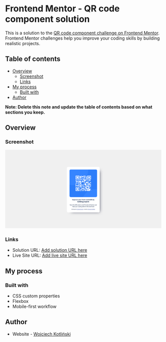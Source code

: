 # Frontend Mentor - QR code component solution

This is a solution to the [QR code component challenge on Frontend Mentor](https://www.frontendmentor.io/challenges/qr-code-component-iux_sIO_H). Frontend Mentor challenges help you improve your coding skills by building realistic projects.

## Table of contents

- [Overview](#overview)
  - [Screenshot](#screenshot)
  - [Links](#links)
- [My process](#my-process)
  - [Built with](#built-with)
- [Author](#author)


**Note: Delete this note and update the table of contents based on what sections you keep.**

## Overview

### Screenshot

![Screenshot](./screenshot.png)

### Links

- Solution URL: [Add solution URL here](https://github.com/kociol21/qr-code-component-main)
- Live Site URL: [Add live site URL here](https://kociol21.github.io/qr-code-component-main/)

## My process

### Built with

- CSS custom properties
- Flexbox
- Mobile-first workflow

## Author

- Website - [Wojciech Kotliński](https://github.com/kociol21)


